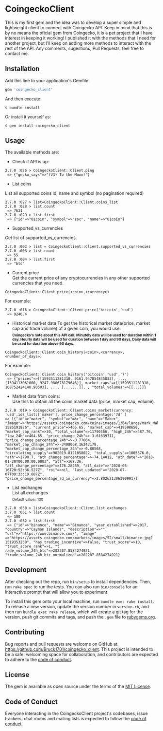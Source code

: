 # CoingeckoClient

This is my first gem and the idea was to develop a super simple and lightweight client to connect with Coingecko API. 
Keep in mind that this is by no means the oficial gem from Coingecko, it is a pet project that I have interest in keeping it working!
I published it with the methods that I need for another project, but I'll keep on adding more methods to interact with the rest of the API. Any comments, sugestions, Pull Requests, feel free to contact me.

## Installation

Add this line to your application's Gemfile:

```ruby
gem 'coingecko_client'
```

And then execute:

    $ bundle install

Or install it yourself as:

    $ gem install coingecko_client

## Usage

The available methods are:


* Check if API is up:
```
2.7.0 :026 > CoingeckoClient::Client.ping
 => {"gecko_says"=>"(V3) To the Moon!"} 
```

* List coins

List all supported coins id, name and symbol (no pagination required)

```
2.7.0 :027 > list=CoingeckoClient::Client.coins_list
2.7.0 :028 > list.count
 => 7631 
2.7.0 :029 > list.first
 => {"id"=>"01coin", "symbol"=>"zoc", "name"=>"01coin"} 
```
* Supported_vs_currencies<br>

Get list of supported_vs_currencies.
```
2.7.0 :002 > list = CoingeckoClient::Client.supported_vs_currencies
2.7.0 :003 > list.count
 => 55 
2.7.0 :004 > list.first
 => "btc" 
```

* Current price <br>
Get the current price of any cryptocurrencies in any other supported currencies that you need.
```
CoingeckoClient::Client.price(<coin>,<currency>)
```
For example:
```
2.7.0 :016 > CoingeckoClient::Client.price('bitcoin','usd')
 => 9246.4 
```

* Historical market data
To get the historical market data(price, market cap and trade volume) of a given coin, you would use:<br>
<sub><strong>
Coingecko's note about this API call: Minutely data will be used for duration within 1 day, Hourly data will be used for duration between 1 day and 90 days, Daily data will be used for duration above 90 days.
    </sub></strong>

```
CoingeckoClient::Client.coin_history(<coin>,<currency>,<number_of_days>)
```
For example:
```
CoingeckoClient::Client.coin_history('bitcoin','usd','7')
 => {"prices"=>[[1593511281310, 9161.947854845832], ..., [1594113061000, 9247.986673179646]], market_caps"=>[[1593511281310, 168752424140.90503], ..., [...,...]], , "total_volumes"=>[[...]]}
```

* Market data from coins: <br>
Use this to obtain all the coins market data (price, market cap, volume)

```
2.7.0 :019 > CoingeckoClient::Client.coins_market(currency: 'usd',ids_list:['maker'], price_change_percentage:'7d' )
=> [{"id"=>"maker", "symbol"=>"mkr", "name"=>"Maker", "image"=>"https://assets.coingecko.com/coins/images/1364/large/Mark_Maker.png?1585191826", "current_price"=>465.65, "market_cap"=>419598650, "market_cap_rank"=>30, "total_volume"=>11790566, "high_24h"=>487.76, "low_24h"=>464.65, "price_change_24h"=>-3.61639711, "price_change_percentage_24h"=>-0.77064, "market_cap_change_24h"=>-3408068.16243178, "market_cap_change_percentage_24h"=>-0.80568, "circulating_supply"=>902019.8121058022, "total_supply"=>1005576.0, "ath"=>1798.7, "ath_change_percentage"=>-74.14012, "ath_date"=>"2018-01-20T00:00:00.000Z", "atl"=>168.36, "atl_change_percentage"=>176.28269, "atl_date"=>"2020-03-16T20:52:36.527Z", "roi"=>nil, "last_updated"=>"2020-07-07T09:33:19.687Z", "price_change_percentage_7d_in_currency"=>2.802621306390991}] 
```

* List exchanges <br>
List all exchanges <br>
<sub>Default value:: 100</sub>
```
2.7.0 :030 > list=CoingeckoClient::Client.list_exchanges
2.7.0 :031 > list.count
 => 100 
2.7.0 :032 > list.first
 => {"id"=>"binance", "name"=>"Binance", "year_established"=>2017, "country"=>"Cayman Islands", "description"=>"", "url"=>"https://www.binance.com/", "image"
=>"https://assets.coingecko.com/markets/images/52/small/binance.jpg?1519353250", "has_trading_incentive"=>false, "trust_score"=>10, "trust_score_rank"=>1, "t
rade_volume_24h_btc"=>202207.8584274921, "trade_volume_24h_btc_normalized"=>202207.8584274921} 
```


## Development

After checking out the repo, run `bin/setup` to install dependencies. Then, run `rake spec` to run the tests. You can also run `bin/console` for an interactive prompt that will allow you to experiment.

To install this gem onto your local machine, run `bundle exec rake install`. To release a new version, update the version number in `version.rb`, and then run `bundle exec rake release`, which will create a git tag for the version, push git commits and tags, and push the `.gem` file to [rubygems.org](https://rubygems.org).

## Contributing

Bug reports and pull requests are welcome on GitHub at https://github.com/Bruck1701/coingecko_client. This project is intended to be a safe, welcoming space for collaboration, and contributors are expected to adhere to the [code of conduct](https://github.com/Bruck1701/coingecko_client/blob/master/CODE_OF_CONDUCT.md).


## License

The gem is available as open source under the terms of the [MIT License](https://opensource.org/licenses/MIT).

## Code of Conduct

Everyone interacting in the CoingeckoClient project's codebases, issue trackers, chat rooms and mailing lists is expected to follow the [code of conduct](https://github.com/Bruck1701/coingecko_client/blob/master/CODE_OF_CONDUCT.md).
